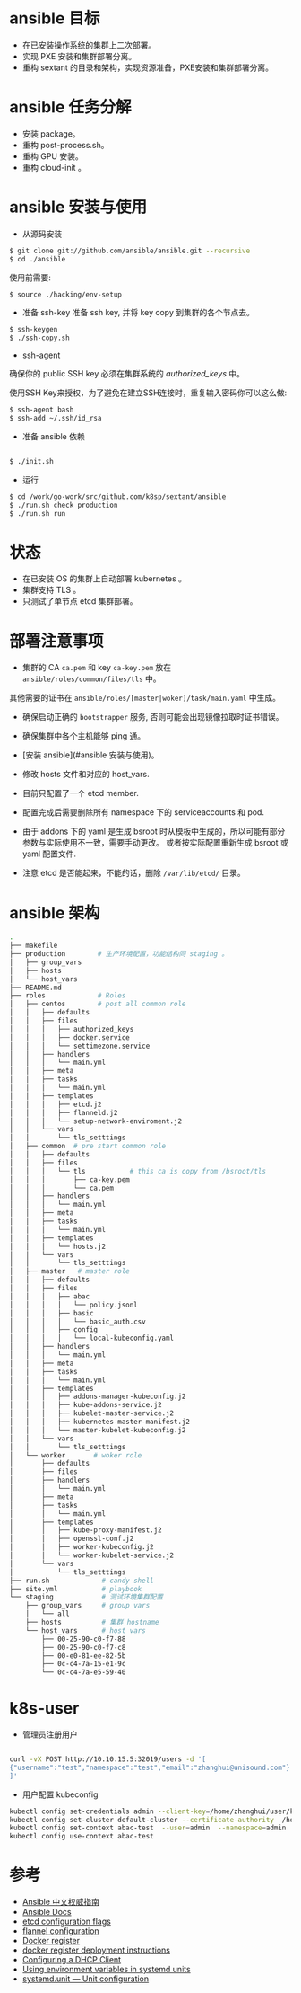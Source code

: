 # ansible 目标

* 在已安装操作系统的集群上二次部署。
* 实现 PXE 安装和集群部署分离。
* 重构 sextant 的目录和架构，实现资源准备，PXE安装和集群部署分离。

# ansible 任务分解

* 安装 package。
* 重构 post-process.sh。
* 重构 GPU 安装。
* 重构 cloud-init 。

# ansible 安装与使用

* 从源码安装

```bash
$ git clone git://github.com/ansible/ansible.git --recursive
$ cd ./ansible
```

   使用前需要:

```bash
$ source ./hacking/env-setup
```

* 准备 ssh-key
准备 ssh key, 并将 key copy 到集群的各个节点去。
```bash 
$ ssh-keygen
$ ./ssh-copy.sh
```

* ssh-agent

确保你的 public SSH key 必须在集群系统的 *authorized_keys* 中。

使用SSH Key来授权，为了避免在建立SSH连接时，重复输入密码你可以这么做:

```bash
$ ssh-agent bash
$ ssh-add ~/.ssh/id_rsa
```

* 准备 ansible 依赖

```bash

$ ./init.sh
```

* 运行 

```bash
$ cd /work/go-work/src/github.com/k8sp/sextant/ansible
$ ./run.sh check production
$ ./run.sh run
```

# 状态

* 在已安装 OS 的集群上自动部署 kubernetes 。 
* 集群支持 TLS 。
* 只测试了单节点 etcd 集群部署。


# 部署注意事项

* 集群的 CA `ca.pem` 和 key `ca-key.pem` 放在 `ansible/roles/common/files/tls` 中。 

其他需要的证书在 `ansible/roles/[master|woker]/task/main.yaml` 中生成。  

* 确保启动正确的 `bootstrapper` 服务, 否则可能会出现镜像拉取时证书错误。   

* 确保集群中各个主机能够 ping 通。

* [安装 ansible](#ansible 安装与使用)。 

* 修改 hosts 文件和对应的 host_vars.   

* 目前只配置了一个 etcd member.   

* 配置完成后需要删除所有 namespace 下的 serviceaccounts 和 pod.   

* 由于 addons 下的 yaml 是生成 bsroot 时从模板中生成的，所以可能有部分参数与实际使用不一致，需要手动更改。 
或者按实际配置重新生成 bsroot 或 yaml 配置文件.

* 注意 etcd 是否能起来，不能的话，删除 `/var/lib/etcd/` 目录。

# ansible 架构

```bash
.
├── makefile
├── production        # 生产环境配置，功能结构同 staging 。
│   ├── group_vars
│   ├── hosts
│   └── host_vars
├── README.md   
├── roles             # Roles
│   ├── centos        # post all common role
│   │   ├── defaults
│   │   ├── files
│   │   │   ├── authorized_keys
│   │   │   ├── docker.service
│   │   │   └── settimezone.service
│   │   ├── handlers
│   │   │   └── main.yml
│   │   ├── meta
│   │   ├── tasks
│   │   │   └── main.yml
│   │   ├── templates
│   │   │   ├── etcd.j2
│   │   │   ├── flanneld.j2
│   │   │   └── setup-network-enviroment.j2
│   │   └── vars
│   │       └── tls_setttings
│   ├── common  # pre start common role
│   │   ├── defaults
│   │   ├── files
│   │   │   └── tls           # this ca is copy from /bsroot/tls
│   │   │       ├── ca-key.pem   
│   │   │       └── ca.pem       
│   │   ├── handlers
│   │   │   └── main.yml
│   │   ├── meta
│   │   ├── tasks
│   │   │   └── main.yml
│   │   ├── templates
│   │   │   └── hosts.j2
│   │   └── vars
│   │       └── tls_setttings
│   ├── master   # master role
│   │   ├── defaults
│   │   ├── files
│   │   │   ├── abac
│   │   │   │   └── policy.jsonl
│   │   │   ├── basic
│   │   │   │   └── basic_auth.csv
│   │   │   ├── config
│   │   │   │   └── local-kubeconfig.yaml
│   │   ├── handlers
│   │   │   └── main.yml
│   │   ├── meta
│   │   ├── tasks
│   │   │   └── main.yml
│   │   ├── templates
│   │   │   ├── addons-manager-kubeconfig.j2
│   │   │   ├── kube-addons-service.j2
│   │   │   ├── kubelet-master-service.j2
│   │   │   ├── kubernetes-master-manifest.j2
│   │   │   └── master-kubelet-kubeconfig.j2
│   │   └── vars
│   │       └── tls_setttings
│   └── worker       # woker role
│       ├── defaults
│       ├── files
│       ├── handlers
│       │   └── main.yml
│       ├── meta
│       ├── tasks
│       │   └── main.yml
│       ├── templates
│       │   ├── kube-proxy-manifest.j2
│       │   ├── openssl-conf.j2
│       │   ├── worker-kubeconfig.j2
│       │   └── worker-kubelet-service.j2
│       └── vars
│           └── tls_setttings
├── run.sh             # candy shell
├── site.yml           # playbook
└── staging            # 测试环境集群配置
    ├── group_vars     # group vars
    │   └── all
    ├── hosts          # 集群 hostname
    └── host_vars      # host vars
        ├── 00-25-90-c0-f7-88
        ├── 00-25-90-c0-f7-c8
        ├── 00-e0-81-ee-82-5b
        ├── 0c-c4-7a-15-e1-9c
        └── 0c-c4-7a-e5-59-40
```

# k8s-user 

* 管理员注册用户
```bash

curl -vX POST http://10.10.15.5:32019/users -d '[
{"username":"test","namespace":"test","email":"zhanghui@unisound.com"}
]'
```

* 用户配置 kubeconfig 
```bash
kubectl config set-credentials admin --client-key=/home/zhanghui/user/kubelet-key.pem --client-certificate=/home/zhanghui/user/kubelet.pem  --username kubelet
kubectl config set-cluster default-cluster --certificate-authority  /home/atlas/bsroot/tls/ca.pem  --server https://0c-c4-7a-15-e1-9c:443
kubectl config set-context abac-test  --user=admin  --namespace=admin  --cluster=default-cluster
kubectl config use-context abac-test
```


# 参考

* [Ansible 中文权威指南](http://ansible-tran.readthedocs.io/en/latest/)
* [Ansible Docs](http://docs.ansible.com/ansible/list_of_all_modules.html)
* [etcd configuration flags](https://github.com/coreos/etcd/blob/master/Documentation/op-guide/configuration.md)
* [flannel configuration](https://github.com/coreos/flannel/blob/master/Documentation/configuration.md)
* [Docker register](https://github.com/docker/docker.github.io/blob/master/registry/index.md)
* [docker register deployment instructions](https://github.com/docker/docker.github.io/blob/master/registry/deploying.md)
* [Configuring a DHCP Client](https://www.centos.org/docs/5/html/Deployment_Guide-en-US/s1-dhcp-configuring-client.html)
* [Using environment variables in systemd units](https://coreos.com/os/docs/latest/using-environment-variables-in-systemd-units.html)
* [systemd.unit — Unit configuration](https://www.freedesktop.org/software/systemd/man/systemd.unit.html)


